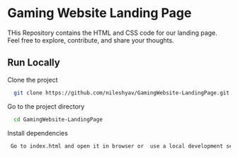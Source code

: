 
# Gaming Website Landing Page

THis Repository contains the HTML and CSS code for our landing page. Feel free to explore, contribute, and share your thoughts.


## Run Locally

Clone the project

```bash
  git clone https://github.com/nileshyav/GamingWebsite-LandingPage.git
```

Go to the project directory

```bash
  cd GamingWebsite-LandingPage
```

Install dependencies

```bash
 Go to index.html and open it in browser or  use a local development server (e.g. Live Server extension for VS Code).
```



